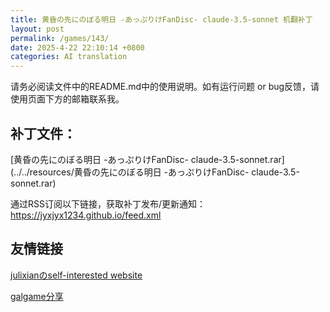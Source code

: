 ```yaml
---
title: 黄昏の先にのぼる明日 -あっぷりけFanDisc- claude-3.5-sonnet 机翻补丁
layout: post
permalink: /games/143/
date: 2025-4-22 22:10:14 +0800
categories: AI translation
---
```



请务必阅读文件中的README.md中的使用说明。如有运行问题 or bug反馈，请使用页面下方的邮箱联系我。



## 补丁文件：

[黄昏の先にのぼる明日 -あっぷりけFanDisc- claude-3.5-sonnet.rar](../../resources/黄昏の先にのぼる明日 -あっぷりけFanDisc- claude-3.5-sonnet.rar)

 

通过RSS订阅以下链接，获取补丁发布/更新通知：https://jyxjyx1234.github.io/feed.xml

## 友情链接

[julixianのself-interested website](https://julixian-siw.worldsystem.top/) 

[galgame分享](https://t.me/galgpt)